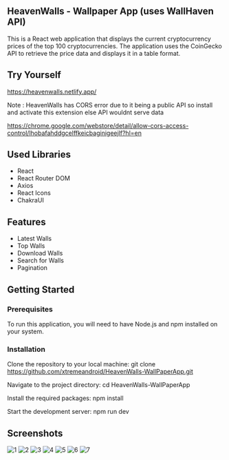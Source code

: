 ## HeavenWalls - Wallpaper App (uses WallHaven API)
This is a React web application that displays the current cryptocurrency prices of the top 100 cryptocurrencies. The application uses the CoinGecko API to retrieve the price data and displays it in a table format.

## Try Yourself
https://heavenwalls.netlify.app/

Note : HeavenWalls has CORS error due to it being a public API so install and activate this extension else API wouldnt serve data

https://chrome.google.com/webstore/detail/allow-cors-access-control/lhobafahddgcelffkeicbaginigeejlf?hl=en

## Used Libraries
* React
* React Router DOM
* Axios
* React Icons
* ChakraUI

## Features
* Latest Walls
* Top Walls
* Download Walls
* Search for Walls
* Pagination

## Getting Started

### Prerequisites
To run this application, you will need to have Node.js and npm installed on your system.

### Installation

Clone the repository to your local machine:
git clone https://github.com/xtremeandroid/HeavenWalls-WallPaperApp.git

Navigate to the project directory:
cd HeavenWalls-WallPaperApp

Install the required packages:
npm install

Start the development server:
npm run dev

## Screenshots
![1](https://user-images.githubusercontent.com/62198074/235439272-794cb2a0-eeb2-4877-a666-8d20dfb505a5.png)
![2](https://user-images.githubusercontent.com/62198074/235439277-4e311d13-182e-491c-9941-8b435bd695c5.png)
![3](https://user-images.githubusercontent.com/62198074/235439282-dc715cd3-5a13-4bd3-bb46-e6707b96e8d3.png)
![4](https://user-images.githubusercontent.com/62198074/235439286-df5e2282-a500-4728-b6df-8bf3a442a41b.png)
![5](https://user-images.githubusercontent.com/62198074/235439289-1852e61e-74ad-499b-bc19-a3a9bef4e902.png)
![6](https://user-images.githubusercontent.com/62198074/235439296-2b4d55e2-1805-4c90-b924-949e3c456e11.png)
![7](https://user-images.githubusercontent.com/62198074/235439304-6a1f313d-994b-42f7-ad28-202b85b2b927.png)
